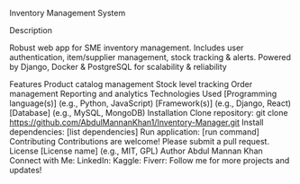 
Inventory Management System


Description

Robust web app for SME inventory management. Includes user authentication, item/supplier management, stock tracking &amp; alerts. Powered by Django, Docker &amp; PostgreSQL for scalability &amp; reliability

Features
Product catalog management
Stock level tracking
Order management
Reporting and analytics
Technologies Used
[Programming language(s)] (e.g., Python, JavaScript)
[Framework(s)] (e.g., Django, React)
[Database] (e.g., MySQL, MongoDB)
Installation
Clone repository: git clone https://github.com/AbdulMannanKhan1/Inventory-Manager.git
Install dependencies: [list dependencies]
Run application: [run command]
Contributing
Contributions are welcome! Please submit a pull request.
License
[License name] (e.g., MIT, GPL)
Author
Abdul Mannan Khan
Connect with Me:
LinkedIn: 
Kaggle: 
Fiverr: 
Follow me for more projects and updates!
